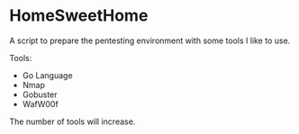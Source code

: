 # HomeSweetHome
A script to prepare the pentesting environment with some tools I like to use.

Tools:
- Go Language
- Nmap
- Gobuster
- WafW00f


The number of tools will increase.

